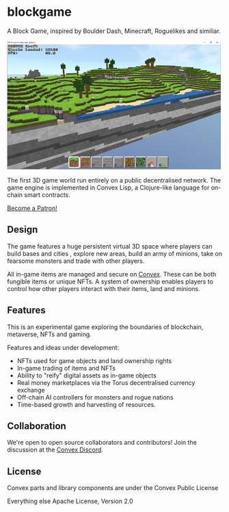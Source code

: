 # blockgame

A Block Game, inspired by Boulder Dash, Minecraft, Roguelikes and similiar. 

<img src="https://github.com/mikera/blockgame/blob/master/src/main/resources/images/screenshot.png?raw=true" width="500" height="300">

The first 3D game world run entirely on a public decentralised network. The game engine is implemented in Convex Lisp, a Clojure-like language for on-chain smart contracts.

<a href="https://www.patreon.com/bePatron?u=4731307">Become a Patron!</a>

## Design

The game features a huge persistent virtual 3D space where players can build bases and cities , explore new areas, build an army of minions, take on fearsome monsters and trade with other players.

All in-game items are managed and secure on [Convex](https://convex.world). These can be both fungible items or unique NFTs. A system of ownership enables players to control how other players interact with their items, land and minions.

 

## Features

This is an experimental game exploring the boundaries of blockchain, metaverse, NFTs and gaming.

Features and ideas under development:

- NFTs used for game objects and land ownership rights
- In-game trading of items and NFTs
- Ability to "reify" digital assets as in-game objects
- Real money marketplaces via the Torus decentralised currency exchange
- Off-chain AI controllers for monsters and rogue nations
- Time-based growth and harvesting of resources.

## Collaboration

We're open to open source collaborators and contributors! Join the discussion at the [Convex Discord](https://discord.com/invite/xfYGq4CT7v). 

## License

Convex parts and library components are under the Convex Public License

Everything else Apache License, Version 2.0
